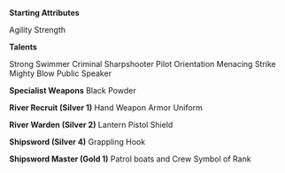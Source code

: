 **Starting Attributes**

Agility
Strength

**Talents**

Strong Swimmer
Criminal
Sharpshooter
Pilot
Orientation
Menacing
Strike Mighty Blow
Public Speaker

**Specialist Weapons**
Black Powder

**River Recruit (Silver 1)**
Hand Weapon
Armor
Uniform

**River Warden (Silver 2)**
Lantern
Pistol
Shield

**Shipsword (Silver 4)**
Grappling Hook

**Shipsword Master (Gold 1)**
Patrol boats and Crew
Symbol of Rank